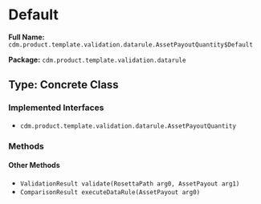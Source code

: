 # Default

**Full Name:** `cdm.product.template.validation.datarule.AssetPayoutQuantity$Default`

**Package:** `cdm.product.template.validation.datarule`

## Type: Concrete Class

### Implemented Interfaces

- `cdm.product.template.validation.datarule.AssetPayoutQuantity`

### Methods

#### Other Methods

- `ValidationResult validate(RosettaPath arg0, AssetPayout arg1)`
- `ComparisonResult executeDataRule(AssetPayout arg0)`

